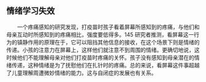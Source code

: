 ## 情绪学习失效

&emsp;&emsp;一个疼痛感知的研究发现，打疫苗时孩子看着屏幕所感知到的疼痛，与他们和母亲互动时所感知到的疼痛相比，强度要低得多。145 研究者推测，看屏幕这一行为的镇静作用的原理在于，它可以阻挡其他信息的接收，在这个场景下则是情绪的传递。小孩的注意力在屏幕上，这样他们就注意不到周围的情绪。更确切地说，这时候他们不能理解母亲对他们打疫苗时疼痛的关怀。孩子没有感知到母亲潜在的情绪传递，这种情绪是为了抚慰他们在扎针时的疼痛。总的来说，看屏幕这件事超越了儿童理解周遭微妙情绪的能力。这与自闭症的发展也有关系。